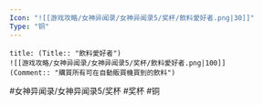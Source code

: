 ```yaml
---
Icon: "![[游戏攻略/女神异闻录/女神异闻录5/奖杯/飲料愛好者.png|30]]"
Type: "铜"
---
```

```ad-common-bronze-trophy
title: (Title:: "飲料愛好者")
![[游戏攻略/女神异闻录/女神异闻录5/奖杯/飲料愛好者.png|100]]
(Comment:: "購買所有可在自動販買機買到的飲料")
```

#女神异闻录/女神异闻录5/奖杯 #奖杯 #铜

